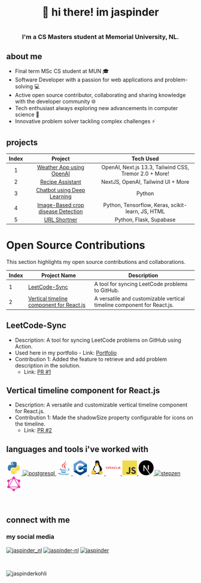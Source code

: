 <h1 align="center"> 👋  hi there! im jaspinder <h1>

<h3 align="center"> I'm a CS Masters student at Memorial University, NL. <h3>

## about me

* Final term MSc CS student at MUN 🎓
* Software Developer with a passion for web applications and problem-solving 💻
* Active open source contributor, collaborating and sharing knowledge with the developer community 🌐
* Tech enthusiast always exploring new advancements in computer science 🌟
* Innovative problem solver tackling complex challenges ⚡


  
## projects

| Index | Project | Tech Used |
|:------:|:-----------------:|:------:|
|   1  |[Weather App using OpenAI](https://github.com/jaspinderkohli/weather-app-stepzen-nextjs)| OpenAI, Next.js 13.3, Tailwind CSS, Tremor 2.0 + More! |
|   2  |[Recipe Assistant](https://github.com/jaspinderkohli/recipe-assistant-openAI)| NextJS, OpenAI, Tailwind UI + More |
|   3  |[Chatbot using Deep Learning](https://github.com/jaspinderkohli/chatbot-python)| Python |
|   4  |[Image-Based crop disease Detection](https://devpost.com/software/one-stop-agro?ref_content=user-portfolio&ref_feature=in_progress)| Python, Tensorflow, Keras, scikit-learn, JS, HTML 
|   5  |[URL Shortner](https://github.com/jaspinderkohli/URL_Shortner)| Python, Flask, Supabase |

# Open Source Contributions

This section highlights my open source contributions and collaborations.

| Index | Project Name                         | Description                                               |
| ------ | ------------------------------------ | --------------------------------------------------------- |
| 1 | [LeetCode-Sync](https://github.com/joshcai/leetcode-sync/pull/40) | A tool for syncing LeetCode problems to GitHub. |
| 2 | [Vertical timeline component for React.js](https://github.com/stephane-monnot/react-vertical-timeline/pull/162) | A versatile and customizable vertical timeline component for React.js. |



## LeetCode-Sync
- Description: A tool for syncing LeetCode problems on GitHub using Action.
- Used here in my portfolio - Link: [Portfolio](https://jaspinderkohli.com/)
- Contribution 1: Added the feature to retrieve and add problem description in the solution.
   - Link: [PR #1](https://github.com/joshcai/leetcode-sync/pull/40)

## Vertical timeline component for React.js

- Description: A versatile and customizable vertical timeline component for React.js.
- Contribution 1: Made the shadowSize property configurable for icons on the timeline.
   - Link: [PR #2](https://github.com/stephane-monnot/react-vertical-timeline/pull/162)




## languages and tools i've worked with

<p align="left">
  <a href="https://www.python.org" target="_blank"> <img src="https://raw.githubusercontent.com/devicons/devicon/master/icons/python/python-original.svg" alt="python" width="40" height="40"/> </a>
  <a href="https://www.postgresql.org/" target="_blank"> <img src="https://www.postgresql.org/media/img/about/press/elephant.png" alt="postgresql" width="40" height="40"/> </a>
  <a href="https://www.java.com" target="_blank"> <img src="https://raw.githubusercontent.com/devicons/devicon/master/icons/java/java-original.svg" alt="java" width="40" height="40"/> </a>
  <a href="https://www.w3schools.com/cpp/" target="_blank"> <img src="https://raw.githubusercontent.com/devicons/devicon/master/icons/cplusplus/cplusplus-original.svg" alt="cplusplus" width="40" height="40"/> </a>
  <a href="https://www.linux.org/" target="_blank"> <img src="https://raw.githubusercontent.com/devicons/devicon/master/icons/linux/linux-original.svg" alt="linux" width="40" height="40"/> </a> 
  <a href="https://www.oracle.com/" target="_blank"> <img src="https://raw.githubusercontent.com/devicons/devicon/master/icons/oracle/oracle-original.svg" alt="oracle" width="40" height="40"/> </a>
  <a href="https://developer.mozilla.org/en-US/docs/Web/JavaScript" target="_blank"> <img src="https://raw.githubusercontent.com/devicons/devicon/master/icons/javascript/javascript-original.svg" alt="javascript" width="40" height="40"/> </a>
  <a href="https://nextjs.org/" target="_blank"> <img src="https://raw.githubusercontent.com/devicons/devicon/master/icons/nextjs/nextjs-original.svg" alt="nextjs" width="40" height="40" style="background-color: white;"/> </a>
  <a href="https://stepzen.com/" target="_blank"> <img src="https://stepzen.com/images/logo.svg" alt="stepzen" width="40" height="40"/> </a>
  <a href="https://graphql.org/" target="_blank"> <img src="https://raw.githubusercontent.com/devicons/devicon/master/icons/graphql/graphql-plain.svg" alt="graphql" width="40" height="40"/> </a>
</p>

<br>

## connect with me

<h3 align="left">my social media</h3>
<p align="left">
<a href="https://twitter.com/jaspinder_nl" target="blank"><img align="center" src="https://raw.githubusercontent.com/rahuldkjain/github-profile-readme-generator/master/src/images/icons/Social/twitter.svg" alt="jaspinder_nl" height="30" width="40" /></a>
<a href="https://www.linkedin.com/in/jaspinder-nl" target="blank"><img align="center" src="https://raw.githubusercontent.com/rahuldkjain/github-profile-readme-generator/master/src/images/icons/Social/linked-in-alt.svg" alt="jaspinder-nl" height="30" width="40" /></a>
<a href="https://leetcode.com/jaspinder" target="blank"><img align="center" src="https://raw.githubusercontent.com/rahuldkjain/github-profile-readme-generator/master/src/images/icons/Social/leet-code.svg" alt="jaspinder" height="30" width="40" /></a>
</p>
<br>

<p align="left"> <img src="https://komarev.com/ghpvc/?username=jaspinderkohli&label=Profile%20views&color=0e75b6&style=flat" alt="jaspinderkohli" /> </p>

<!--
**jaspinderkohli/jaspinderkohli** is a ✨ _special_ ✨ repository because its `README.md` (this file) appears on your GitHub profile.

Here are some ideas to get you started:

- 🔭 I’m currently working on ...
- 🌱 I’m currently learning ...
- 👯 I’m looking to collaborate on ...
- 🤔 I’m looking for help with ...
- 💬 Ask me about ...
- 📫 How to reach me: ...
- 😄 Pronouns: ...
- ⚡ Fun fact: ...
-->
